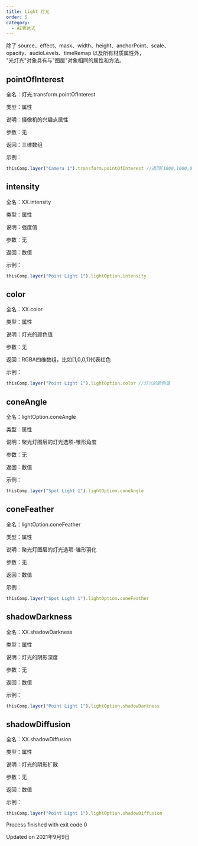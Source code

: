```yaml
---
title: Light 灯光
order: 5
category:
  - AE表达式
---
```

除了 source、effect、mask、width、height、anchorPoint、scale、opacity、audioLevels、timeRemap 以及所有材质属性外，  
"光灯光"对象具有与"图层"对象相同的属性和方法。

## pointOfInterest

全名：灯光.transform.pointOfInterest

类型：属性

说明：摄像机的兴趣点属性

参数：无

返回：三维数组

示例：

```javascript
thisComp.layer("Camera 1").transform.pointOfInterest //返回[1000,1000,0]
```

## intensity

全名：XX.intensity

类型：属性

说明：强度值

参数：无

返回：数值

示例：

```javascript
thisComp.layer("Point Light 1").lightOption.intensity
```

## color

全名：XX.color

类型：属性

说明：灯光的颜色值

参数：无

返回：RGBA四维数组，比如[1,0,0,1]代表红色

示例：

```javascript
thisComp.layer("Point Light 1").lightOption.color //灯光的颜色值
```

## coneAngle

全名：lightOption.coneAngle

类型：属性

说明：聚光灯图层的灯光选项-锥形角度

参数：无

返回：数值

示例：

```javascript
thisComp.layer("Spot Light 1").lightOption.coneAngle
```

## coneFeather

全名：lightOption.coneFeather

类型：属性

说明：聚光灯图层的灯光选项-锥形羽化

参数：无

返回：数值

示例：

```javascript
thisComp.layer("Spot Light 1").lightOption.coneFeather
```

## shadowDarkness

全名：XX.shadowDarkness

类型：属性

说明：灯光的阴影深度

参数：无

返回：数值

示例：

```javascript
thisComp.layer("Point Light 1").lightOption.shadowDarkness
```

## shadowDiffusion

全名：XX.shadowDiffusion

类型：属性

说明：灯光的阴影扩散

参数：无

返回：数值

示例：

```javascript
thisComp.layer("Point Light 1").lightOption.shadowDiffusion
```

Process finished with exit code 0

Updated on 2021年9月9日